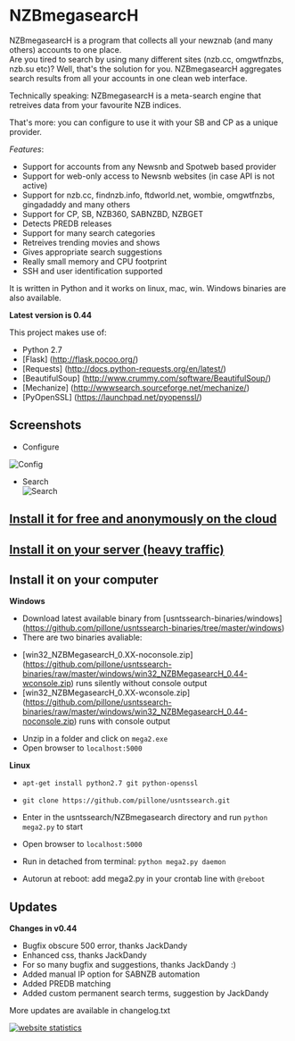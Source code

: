 **NZBmegasearcH** 
======================

NZBmegasearcH is a program that collects all your newznab (and many others) accounts to one place.   
Are you tired to search by using many different sites (nzb.cc, omgwtfnzbs, nzb.su etc)? Well, that's the solution for you. NZBmegasearcH aggregates search results from all your accounts in one clean web interface.

Technically speaking: NZBmegasearcH is a meta-search engine that retreives data from your favourite NZB indices.

That's more: you can configure to use it with your SB and CP as a unique provider.

*Features*:
* Support for accounts from any Newsnb and Spotweb based provider
* Support for web-only access to Newsnb websites (in case API is not active)
* Support for nzb.cc, findnzb.info, ftdworld.net, wombie, omgwtfnzbs, gingadaddy and many others
* Support for CP, SB, NZB360, SABNZBD, NZBGET
* Detects PREDB releases
* Support for many search categories
* Retreives trending movies and shows
* Gives appropriate search suggestions
* Really small memory and CPU footprint
* SSH and user identification supported

It is written in Python and it works on linux, mac, win. Windows binaries are also available.

**Latest version is 0.44**

This project makes use of:

- Python 2.7
- [Flask] (http://flask.pocoo.org/)
- [Requests] (http://docs.python-requests.org/en/latest/)
- [BeautifulSoup] (http://www.crummy.com/software/BeautifulSoup/)
- [Mechanize] (http://wwwsearch.sourceforge.net/mechanize/)
- [PyOpenSSL] (https://launchpad.net/pyopenssl/)

## Screenshots


* Configure  

![Config](https://raw.github.com/pillone/usntssearch/master/NZBmegasearch/static/show_config.jpg)

* Search  
![Search](https://raw.github.com/pillone/usntssearch/master/NZBmegasearch/static/show_search.jpg)
 

## [Install it for free and anonymously on the cloud](https://github.com/pillone/usntssearch/blob/master/NZBmegasearch/openshift/openshift_install.md)

 

## [Install it on your server (heavy traffic)](https://github.com/pillone/usntssearch/blob/master/NZBmegasearch/large_server/nginx_install.md)



## Install it on your computer

 

**Windows**

- Download latest available binary from [usntssearch-binaries/windows] (https://github.com/pillone/usntssearch-binaries/tree/master/windows)
- There are two binaries avaliable: 
 * [win32_NZBMegasearcH_0.XX-noconsole.zip] (https://github.com/pillone/usntssearch-binaries/raw/master/windows/win32_NZBMegasearcH_0.44-wconsole.zip) runs silently without console output
 * [win32_NZBMegasearcH_0.XX-wconsole.zip] (https://github.com/pillone/usntssearch-binaries/raw/master/windows/win32_NZBMegasearcH_0.44-noconsole.zip) runs with console output
- Unzip in a folder and click on `mega2.exe`
- Open browser to `localhost:5000`

**Linux**

- `apt-get install python2.7 git python-openssl`
- `git clone https://github.com/pillone/usntssearch.git`
- Enter in the usntssearch/NZBmegasearch directory and run  `python mega2.py` to start
- Open browser to `localhost:5000`


- Run in detached from terminal: `python mega2.py daemon`
- Autorun at reboot: add mega2.py in your crontab line with `@reboot`

## Updates


**Changes in v0.44**

- Bugfix obscure 500 error, thanks JackDandy
- Enhanced css, thanks JackDandy
- For so many bugfix and suggestions, thanks JackDandy :)
- Added manual IP option for SABNZB automation
- Added PREDB matching
- Added custom permanent search terms, suggestion by JackDandy

More updates are available in changelog.txt

<a title="website statistics" href="http://statcounter.com/" 
target="_blank"><img
src="http://c.statcounter.com/8769563/0/45111251/0/" alt="website statistics" style="border:none;"></a>
